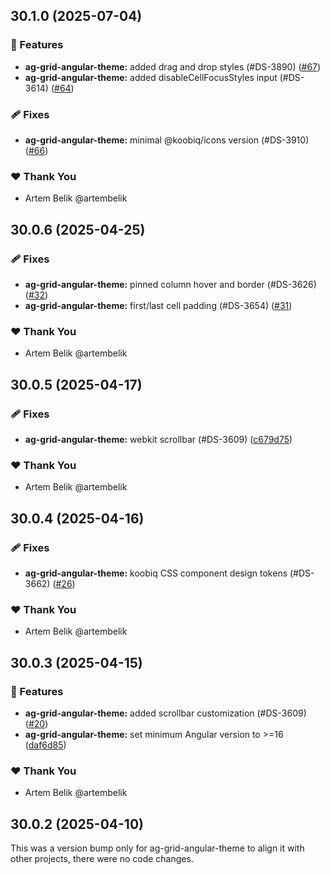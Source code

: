 ## 30.1.0 (2025-07-04)

### 🚀 Features

- **ag-grid-angular-theme:** added drag and drop styles (#DS-3890) ([#67](https://github.com/koobiq/data-grid/pull/67))
- **ag-grid-angular-theme:** added disableCellFocusStyles input (#DS-3614) ([#64](https://github.com/koobiq/data-grid/pull/64))

### 🩹 Fixes

- **ag-grid-angular-theme:** minimal @koobiq/icons version (#DS-3910) ([#66](https://github.com/koobiq/data-grid/pull/66))

### ❤️ Thank You

- Artem Belik @artembelik

## 30.0.6 (2025-04-25)

### 🩹 Fixes

- **ag-grid-angular-theme:** pinned column hover and border (#DS-3626) ([#32](https://github.com/koobiq/data-grid/pull/32))
- **ag-grid-angular-theme:** first/last cell padding (#DS-3654) ([#31](https://github.com/koobiq/data-grid/pull/31))

### ❤️ Thank You

- Artem Belik @artembelik

## 30.0.5 (2025-04-17)

### 🩹 Fixes

- **ag-grid-angular-theme:** webkit scrollbar (#DS-3609) ([c679d75](https://github.com/koobiq/data-grid/commit/c679d75))

### ❤️ Thank You

- Artem Belik @artembelik

## 30.0.4 (2025-04-16)

### 🩹 Fixes

- **ag-grid-angular-theme:** koobiq CSS component design tokens (#DS-3662) ([#26](https://github.com/koobiq/data-grid/pull/26))

### ❤️ Thank You

- Artem Belik @artembelik

## 30.0.3 (2025-04-15)

### 🚀 Features

- **ag-grid-angular-theme:** added scrollbar customization (#DS-3609) ([#20](https://github.com/koobiq/data-grid/pull/20))
- **ag-grid-angular-theme:** set minimum Angular version to >=16 ([daf6d85](https://github.com/koobiq/data-grid/commit/daf6d85))

### ❤️ Thank You

- Artem Belik @artembelik

## 30.0.2 (2025-04-10)

This was a version bump only for ag-grid-angular-theme to align it with other projects, there were no code changes.
